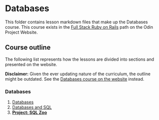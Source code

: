 # Databases

This folder contains lesson markdown files that make up the Databases course. This course exists in the [Full Stack Ruby on Rails](https://www.theodinproject.com/paths/full-stack-ruby-on-rails) path on the Odin Project Website.

## Course outline

The following list represents how the lessons are divided into sections and presented on the website.

**Disclaimer:** Given the ever updating nature of the curriculum, the outline might be outdated. See the [Databases course on the website](https://www.theodinproject.com/paths/full-stack-ruby-on-rails/courses/databases)
instead.

### Databases

1. [Databases](databases/databases.md)
2. [Databases and SQL](databases/databases_and_sql.md)
3. [**Project: SQL Zoo**](databases/project_sql_zoo.md)